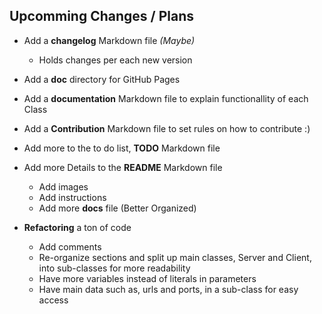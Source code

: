 ## Upcomming Changes / Plans

- Add a **changelog** Markdown file *(Maybe)*
    - Holds changes per each new version

- Add a **doc** directory for GitHub Pages

- Add a **documentation** Markdown file to explain functionallity of each Class

- Add a **Contribution** Markdown file to set rules on how to contribute :)

- Add more to the to do list, **TODO** Markdown file

- Add more Details to the **README** Markdown file
    - Add images
    - Add instructions
    - Add more **docs** file (Better Organized)

- **Refactoring** a ton of code
    - Add comments
    - Re-organize sections and split up main classes, Server and Client, into sub-classes for more readability
    - Have more variables instead of literals in parameters
    - Have main data such as, urls and ports, in a sub-class for easy access
